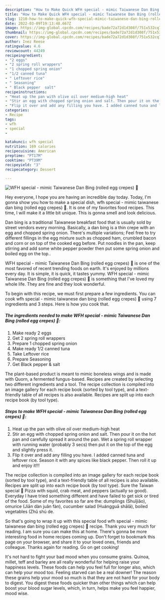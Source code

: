 ```yaml
---
description: "How to Make Quick WFH special - mimic Taiwanese Dan Bing (rolled egg crepes) 🥚"
title: "How to Make Quick WFH special - mimic Taiwanese Dan Bing (rolled egg crepes) 🥚"
slug: 1210-how-to-make-quick-wfh-special-mimic-taiwanese-dan-bing-rolled-egg-crepes
date: 2022-03-09T19:13:48.667Z
image: https://img-global.cpcdn.com/recipes/bade72a72d1d308f/751x532cq70/wfh-special-mimic-taiwanese-dan-bing-rolled-egg-crepes-🥚-recipe-main-photo.jpg
thumbnail: https://img-global.cpcdn.com/recipes/bade72a72d1d308f/751x532cq70/wfh-special-mimic-taiwanese-dan-bing-rolled-egg-crepes-🥚-recipe-main-photo.jpg
cover: https://img-global.cpcdn.com/recipes/bade72a72d1d308f/751x532cq70/wfh-special-mimic-taiwanese-dan-bing-rolled-egg-crepes-🥚-recipe-main-photo.jpg
author: Inez Reese
ratingvalue: 4.6
reviewcount: 44249
recipeingredient:
- "2 eggs"
- "2 spring roll wrappers"
- "1 chopped spring onion"
- "1/2 canned tuna"
- " Leftover rice"
- " Seasoning"
- " Black pepper  salt"
recipeinstructions:
- "Heat up the pan with olive oil over medium-high heat"
- "Stir an egg with chopped spring onion and salt. Then pour it on the hot pan and carefully spread it around the pan. Wet a spring roll wrapper with running water (probably 3 secs) then put it on the top of the egg and slightly press it."
- "Flip it over and add any filling you have. I added canned tuna and leftover rice. Season it with any spices like black pepper. Then roll it up and enjoy it!!!"
categories:
- Recipe
tags:
- wfh
- special
- 

katakunci: wfh special  
nutrition: 169 calories
recipecuisine: American
preptime: "PT17M"
cooktime: "PT39M"
recipeyield: "3"
recipecategory: Dessert

---
```



![WFH special - mimic Taiwanese Dan Bing (rolled egg crepes) 🥚](https://img-global.cpcdn.com/recipes/bade72a72d1d308f/751x532cq70/wfh-special-mimic-taiwanese-dan-bing-rolled-egg-crepes-🥚-recipe-main-photo.jpg)

Hey everyone, I hope you are having an incredible day today. Today, I'm gonna show you how to make a special dish, wfh special - mimic taiwanese dan bing (rolled egg crepes) 🥚. It is one of my favorites food recipes. This time, I will make it a little bit unique. This is gonna smell and look delicious.

Dan bing is a traditional Taiwanese breakfast food that is usually sold by street vendors every morning. Basically, a dan bing is a thin crepe with an egg and chopped spring onion. There&#39;s multiple variations; Feel free to try different fillings in the egg mixture such as chopped ham, crumbled bacon and corn or on top of the cooked egg before. Put noodles in the pan, keep stirring and add some white pepper powder then put some spring onion and boiled egg on the top..

WFH special - mimic Taiwanese Dan Bing (rolled egg crepes) 🥚 is one of the most favored of recent trending foods on earth. It's enjoyed by millions every day. It is simple, it is quick, it tastes yummy. WFH special - mimic Taiwanese Dan Bing (rolled egg crepes) 🥚 is something that I've loved my whole life. They are fine and they look wonderful.


To begin with this recipe, we must first prepare a few ingredients. You can cook wfh special - mimic taiwanese dan bing (rolled egg crepes) 🥚 using 7 ingredients and 3 steps. Here is how you cook that.

<!--inarticleads1-->

##### The ingredients needed to make WFH special - mimic Taiwanese Dan Bing (rolled egg crepes) 🥚:

1. Make ready 2 eggs
1. Get 2 spring roll wrappers
1. Prepare 1 chopped spring onion
1. Make ready 1/2 canned tuna
1. Take  Leftover rice
1. Prepare  Seasoning
1. Get  Black pepper &amp; salt


The plant-based product is meant to mimic boneless wings and is made with Quorn, a fermented fungus-based. Recipes are created by selecting two different ingredients and a tool. The recipe collection is compiled into an image gallery for each recipe book (sorted by tool type), and a text-friendly table of all recipes is also available. Recipes are split up into each recipe book (by tool type). 

<!--inarticleads2-->

##### Steps to make WFH special - mimic Taiwanese Dan Bing (rolled egg crepes) 🥚:

1. Heat up the pan with olive oil over medium-high heat
1. Stir an egg with chopped spring onion and salt. Then pour it on the hot pan and carefully spread it around the pan. Wet a spring roll wrapper with running water (probably 3 secs) then put it on the top of the egg and slightly press it.
1. Flip it over and add any filling you have. I added canned tuna and leftover rice. Season it with any spices like black pepper. Then roll it up and enjoy it!!!


The recipe collection is compiled into an image gallery for each recipe book (sorted by tool type), and a text-friendly table of all recipes is also available. Recipes are split up into each recipe book (by tool type). Sure the Taiwan special 🙂 Pizza with squid, crab meat, and peppers (actually so good). Everyday I have tried something different and have failed to get sick or tired of the food. Some of my favorites so far are the: dumplings (Shuǐjiǎo), omurice (Jiān dàn juǎn fàn), cucumber salad (Huángguā shālā), boiled vegetables (Zhǔ shú de. 

So that's going to wrap it up with this special food wfh special - mimic taiwanese dan bing (rolled egg crepes) 🥚 recipe. Thank you very much for reading. I am sure you can make this at home. There's gonna be more interesting food in home recipes coming up. Don't forget to bookmark this page on your browser, and share it to your loved ones, friends and colleague. Thanks again for reading. Go on get cooking!

It's not hard to fight your bad mood when you consume grains. Quinoa, millet, teff and barley are all really wonderful for helping raise your happiness levels. These foods can help you feel full for longer also, which can help your mood too. Feeling starved can be a real downer! The reason these grains help your mood so much is that they are not hard for your body to digest. You digest these foods quicker than other things which can help boost your blood sugar levels, which, in turn, helps make you feel happier, mood wise.
